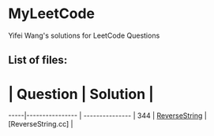 # MyLeetCode
Yifei Wang's solutions for LeetCode Questions

## List of files:
 #  | Question           |  Solution       | 
 -----|---------------- | --------------- |
 344 | [ReverseString](https://leetcode.com/problems/reverse-string/) | [ReverseString.cc]  |
